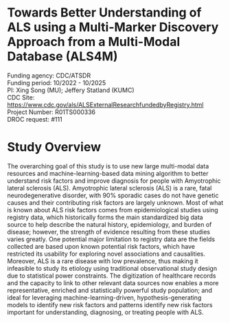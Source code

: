 # Towards Better Understanding of ALS using a Multi-Marker Discovery Approach from a Multi-Modal Database (ALS4M)

Funding agency: CDC/ATSDR <br/>
Funding period: 10/2022 - 10/2025 <br/>
PI: Xing Song (MU); Jeffery Statland (KUMC) <br/>
CDC Site: https://www.cdc.gov/als/ALSExternalResearchfundedbyRegistry.html <br/>
Project Number: R01TS000336 <br/>
DROC request: #111 <br/>

# Study Overview

The overarching goal of this study is to use new large multi-modal data resources and machine-learning-based data mining algorithm to better understand risk factors and improve diagnosis for people with Amyotrophic lateral sclerosis (ALS). Amyotrophic lateral sclerosis (ALS) is a rare, fatal neurodegenerative disorder, with 90% sporadic cases do not have genetic causes and their contributing risk factors are largely unknown. Most of what is known about ALS risk factors comes from epidemiological studies using registry data, which historically forms the main standardized big data source to help describe the natural history, epidemiology, and burden of disease; however, the strength of evidence resulting from these studies varies greatly. One potential major limitation to registry data are the fields collected are based upon known potential risk factors, which have restricted its usability for exploring novel associations and causalities. Moreover, ALS is a rare disease with low prevalence, thus making it infeasible to study its etiology using traditional observational study design due to statistical power constraints. The digitization of healthcare records and the capacity to link to other relevant data sources now enables a more representative, enriched and statistically powerful study population; and ideal for leveraging machine-learning-driven, hypothesis-generating models to identify new risk factors and patterns identify new risk factors important for understanding, diagnosing, or treating people with ALS. 